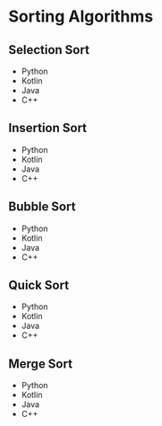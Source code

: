 # Sorting Algorithms

## Selection Sort
- Python 
- Kotlin 
- Java
- C++

## Insertion Sort
- Python 
- Kotlin 
- Java
- C++

## Bubble Sort
- Python 
- Kotlin 
- Java
- C++

## Quick Sort
- Python 
- Kotlin 
- Java
- C++

## Merge Sort
- Python 
- Kotlin 
- Java
- C++